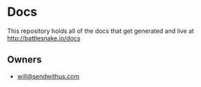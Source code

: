 Docs
===

This repository holds all of the docs that get generated and live at http://battlesnake.io/docs

## Owners

- will@sendwithus.com
